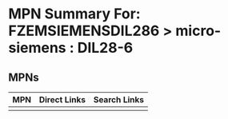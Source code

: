 



# MPN Summary For: FZEMSIEMENSDIL286 > micro-siemens : DIL28-6

## MPNs
  

|MPN|Direct Links|Search Links|
| :--- | :--- | :--- |
||||

